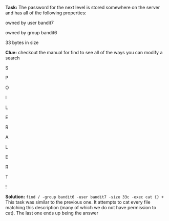 **Task:** The password for the next level is stored somewhere on the server and has all of the following properties:

owned by user bandit7

owned by group bandit6

33 bytes in size

**Clue:** checkout the manual for find to see all of the ways you can modify a search

S

P

O

I

L

E

R

A

L

E

R

T

!

**Solution:** `find / -group bandit6 -user bandit7 -size 33c -exec cat {} +` This task was similar to the previous one. It attempts to cat every file matching this description (many of which we do not have permission to cat). The last one ends up being the answer

